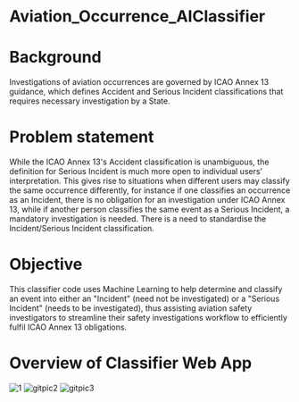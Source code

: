 # Aviation_Occurrence_AIClassifier

# Background
Investigations of aviation occurrences are governed by ICAO Annex 13 guidance, which defines Accident and Serious Incident classifications that requires necessary investigation by a State. 
# Problem statement
While the ICAO Annex 13's Accident classification is unambiguous, the definition for Serious Incident is much more open to individual users' interpretation. This gives rise to situations when different users may classify the same occurrence differently, for instance if one classifies an occurrence as an Incident, there is no obligation for an investigation under ICAO Annex 13, while if another person classifies the same event as a Serious Incident, a mandatory investigation is needed. There is a need to standardise the Incident/Serious Incident classification.
# Objective
This classifier code uses Machine Learning to help determine and classify an event into either an "Incident" (need not be investigated) or a "Serious Incident" (needs to be investigated), thus assisting aviation safety investigators to streamline their safety investigations workflow to efficiently fulfil ICAO Annex 13 obligations.
# Overview of Classifier Web App
![1](https://github.com/reccepython/Aviation_Occurrence_AIClassifier/assets/102872789/7bc22852-ecdf-4f12-a43b-f8b96eb57f26)
![gitpic2](https://user-images.githubusercontent.com/102872789/210482210-d0f5c5ba-bc3f-496c-8c8a-8264935da113.JPG)
![gitpic3](https://user-images.githubusercontent.com/102872789/210482216-1a9737a1-7deb-4a91-a890-9333cd7a5eec.JPG)

